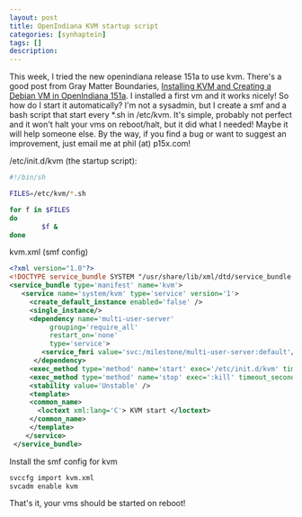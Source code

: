 ```yaml
---
layout: post
title: OpenIndiana KVM startup script
categories: [synhaptein]
tags: []
description:
---
```


This week, I tried the new openindiana release 151a to use kvm. There's a good post from Gray Matter Boundaries, [Installing KVM and Creating a Debian VM in OpenIndiana 151a](http://www.graymatterboundaries.com/?p=158). I installed a first vm and it works nicely! So how do I start it automatically? I'm not a sysadmin, but I create a smf and a bash script that start every *.sh in /etc/kvm. It's simple, probably not perfect and it won't halt your vms on reboot/halt, but it did what I needed! Maybe it will help someone else. By the way, if you find a bug or want to suggest an improvement, just email me at phil (at) p15x.com!

/etc/init.d/kvm (the startup script):

``` bash
#!/bin/sh

FILES=/etc/kvm/*.sh

for f in $FILES
do
        $f &
done
```

kvm.xml (smf config)

``` xml
<?xml version="1.0"?>
<!DOCTYPE service_bundle SYSTEM "/usr/share/lib/xml/dtd/service_bundle.dtd.1">
<service_bundle type='manifest' name='kvm'>
   <service name='system/kvm' type='service' version='1'>
     <create_default_instance enabled='false' />
     <single_instance/>
     <dependency name='multi-user-server'
          grouping='require_all'
          restart_on='none'
          type='service'>
        <service_fmri value='svc:/milestone/multi-user-server:default'/>
      </dependency>
     <exec_method type='method' name='start' exec='/etc/init.d/kvm' timeout_seconds='-1' />
     <exec_method type='method' name='stop' exec=':kill' timeout_seconds='-1' />
     <stability value='Unstable' />
     <template>
     <common_name>
       <loctext xml:lang='C'> KVM start </loctext>
     </common_name>
     </template>
    </service>
 </service_bundle>
```

Install the smf config for kvm

``` bash
svccfg import kvm.xml
svcadm enable kvm
```

That's it, your vms should be started on reboot!
